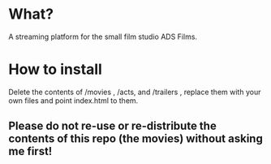 # What?

A streaming platform for the small film studio ADS Films.

# How to install

Delete the contents of /movies , /acts, and /trailers , replace them with your own files and point index.html to them.

## Please do not re-use or re-distribute the contents of this repo (the movies) without asking me first!
